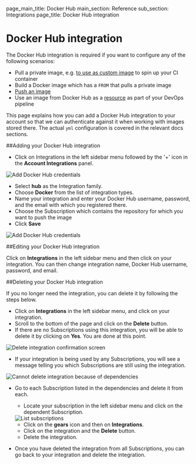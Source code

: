 page_main_title: Docker Hub
main_section: Reference
sub_section: Integrations
page_title: Docker Hub integration

# Docker Hub integration

The Docker Hub integration is required if you want to configure any of the following scenarios:

- Pull a private image, e.g. [to use as custom image](../ci/custom-docker-image/) to spin up your CI container
- Build a Docker image which has a `FROM` that pulls a private image
- [Push an image](../ci/push-docker-hub/)
- Use an image from Docker Hub as a [resource](resource-image/) as part of your DevOps pipeline

This page explains how you can add a Docker Hub integration to your account so that we can authenticate against it when working with images stored there. The actual `yml` configuration is covered in the relevant docs sections.

##Adding your Docker Hub integration

- Click on Integrations in the left sidebar menu followed by the '+' icon in the **Account Integrations** panel.

<img src="../../images/reference/integrations/account-settings.png" alt="Add Docker Hub credentials">

- Select **hub** as the Integration family.
- Choose **Docker** from the list of integration types.
-  Name your integration and enter your Docker Hub username, password, and the email with which you registered there.
-  Choose the Subscription which contains the repository for which you want to push the image
-  Click **Save**

<img src="/images/reference/integrations/docker-hub-integration.png" alt="Add Docker Hub credentials">

##Editing your Docker Hub integration

Click on **Integrations** in the left sidebar menu and then click on your integration. You can then change integration name, Docker Hub username, password, and email.

##Deleting your Docker Hub integration

If you no longer need the integration, you can delete it by following the steps below.

- Click on **Integrations** in the left sidebar menu, and click on your integration.
- Scroll to the bottom of the page and click on the **Delete** button.
- If there are no Subscriptions using this integration, you will be able to delete it by clicking on **Yes**. You are done at this point.

<img src="../../images/reference/integrations/confirm-delete-integration.png" alt="Delete integration confirmation screen">

- If your integration is being used by any Subscriptions, you will see a message telling you which Subscriptions are still using the integration.

<img src="../../images/reference/integrations/cannot-delete-integration.png" alt="Cannot delete integration because of dependencies">

- Go to each Subscription listed in the dependencies and delete it from each.
    - Locate your subscription in the left sidebar menu and click on the dependent Subscription.

    <img src="../../images/reference/integrations/list-subscriptions.png" alt="List subscriptions">

    - Click on the **gears** icon and then on **Integrations**.
    - Click on the integration and the **Delete** button.
    - Delete the integration.
- Once you have deleted the integration from all Subscriptions, you can go back to your integration and delete the integration.
